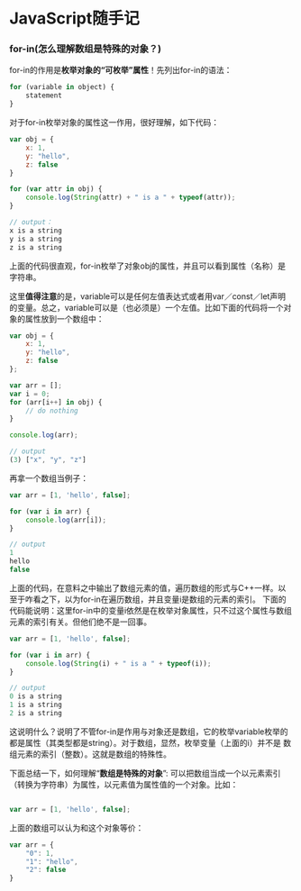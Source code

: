 # JavaScript随手记
### for-in(怎么理解数组是特殊的对象？)
for-in的作用是**枚举对象的“可枚举”属性**！先列出for-in的语法：
```JavaScript
for (variable in object) {
    statement
}
```

对于for-in枚举对象的属性这一作用，很好理解，如下代码：
```JavaScript
var obj = {
    x: 1,
    y: "hello",
    z: false
}

for (var attr in obj) {
    console.log(String(attr) + " is a " + typeof(attr));
}

// output：
x is a string
y is a string
z is a string

```
上面的代码很直观，for-in枚举了对象obj的属性，并且可以看到属性（名称）是字符串。

这里**值得注意**的是，variable可以是任何左值表达式或者用var／const／let声明的变量。总之，variable可以是（也必须是）一个左值。比如下面的代码将一个对象的属性放到一个数组中：
```JavaScript
var obj = {
    x: 1,
    y: "hello",
    z: false
};

var arr = [];
var i = 0;
for (arr[i++] in obj) {
    // do nothing
}

console.log(arr);

// output
(3) ["x", "y", "z"]

```

再拿一个数组当例子：
```JavaScript
var arr = [1, 'hello', false];

for (var i in arr) {
    console.log(arr[i]);
}

// output
1
hello
false
```
上面的代码，在意料之中输出了数组元素的值，遍历数组的形式与C++一样。以至于咋看之下，以为for-in在遍历数组，并且变量i是数组的元素的索引。
下面的代码能说明：这里for-in中的变量i依然是在枚举对象属性，只不过这个属性与数组元素的索引有关。但他们绝不是一回事。

```JavaScript
var arr = [1, 'hello', false];

for (var i in arr) {
    console.log(String(i) + " is a " + typeof(i));
}

// output
0 is a string
1 is a string
2 is a string

```
这说明什么？说明了不管for-in是作用与对象还是数组，它的枚举variable枚举的都是属性（其类型都是string）。对于数组，显然，枚举变量（上面的i）并不是
数组元素的索引（整数）。这就是数组的特殊性。

下面总结一下，如何理解“**数组是特殊的对象**”: 可以把数组当成一个以元素索引（转换为字符串）为属性，以元素值为属性值的一个对象。比如：
```JavaScript

var arr = [1, 'hello', false];

```
上面的数组可以认为和这个对象等价：
```JavaScript
var arr = {
    "0": 1,
    "1": "hello",
    "2": false
}

```